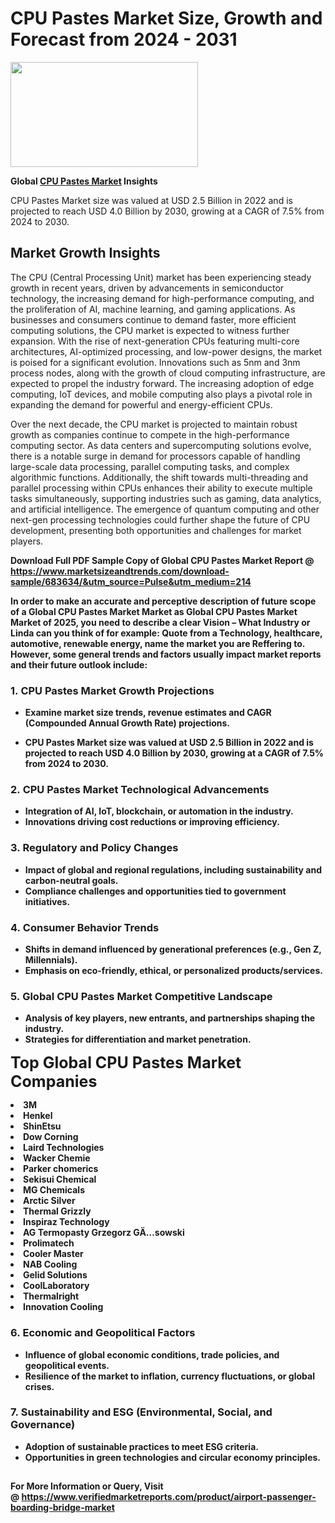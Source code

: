 <H1>CPU Pastes Market Size, Growth and Forecast from 2024 - 2031</H1><img class="aligncenter size-medium wp-image-584254" src="https://thirdeyenews.in/wp-content/uploads/2024/09/Global-Market-Research-300x168.jpeg" alt="" width="300" height="168" /><p><strong>Global&nbsp;<a href="https://www.marketsizeandtrends.com/download-sample/683634/&amp;utm_source=Pulse&amp;utm_medium=214">CPU Pastes Market</a> Insights</strong></p><p>CPU Pastes Market size was valued at USD 2.5 Billion in 2022 and is projected to reach USD 4.0 Billion by 2030, growing at a CAGR of 7.5% from 2024 to 2030.</p><p><h2>Market Growth Insights</h2> <p>The CPU (Central Processing Unit) market has been experiencing steady growth in recent years, driven by advancements in semiconductor technology, the increasing demand for high-performance computing, and the proliferation of AI, machine learning, and gaming applications. As businesses and consumers continue to demand faster, more efficient computing solutions, the CPU market is expected to witness further expansion. With the rise of next-generation CPUs featuring multi-core architectures, AI-optimized processing, and low-power designs, the market is poised for a significant evolution. Innovations such as 5nm and 3nm process nodes, along with the growth of cloud computing infrastructure, are expected to propel the industry forward. The increasing adoption of edge computing, IoT devices, and mobile computing also plays a pivotal role in expanding the demand for powerful and energy-efficient CPUs.</p> <p><strong></strong></p> <p>Over the next decade, the CPU market is projected to maintain robust growth as companies continue to compete in the high-performance computing sector. As data centers and supercomputing solutions evolve, there is a notable surge in demand for processors capable of handling large-scale data processing, parallel computing tasks, and complex algorithmic functions. Additionally, the shift towards multi-threading and parallel processing within CPUs enhances their ability to execute multiple tasks simultaneously, supporting industries such as gaming, data analytics, and artificial intelligence. The emergence of quantum computing and other next-gen processing technologies could further shape the future of CPU development, presenting both opportunities and challenges for market players.</p> <p><strong></p><p><span class=""><strong>Download Full PDF Sample Copy of Global CPU Pastes Market Report</strong> @ <a href="https://www.marketsizeandtrends.com/download-sample/683634/&amp;utm_source=Pulse&amp;utm_medium=214" target="_blank">https://www.marketsizeandtrends.com/download-sample/683634/&amp;utm_source=Pulse&amp;utm_medium=214</a></span></p><p>In order to make an accurate and perceptive description of future scope of a Global&nbsp;CPU Pastes Market Market as Global&nbsp;CPU Pastes Market Market of 2025, you need to describe a clear Vision &ndash; What Industry or Linda can you think of for example: Quote from a Technology, healthcare, automotive, renewable energy, name the market you are Reffering to. However, some general trends and factors usually impact market reports and their future outlook include:</p><h3>1.&nbsp;<strong>CPU Pastes Market Growth Projections</strong></h3><ul><li>Examine market size trends, revenue estimates and CAGR (Compounded Annual Growth Rate) projections.</li><li><p>CPU Pastes Market size was valued at USD 2.5 Billion in 2022 and is projected to reach USD 4.0 Billion by 2030, growing at a CAGR of 7.5% from 2024 to 2030.</p></li></ul><h3>2.&nbsp;<strong>CPU Pastes Market Technological Advancements</strong></h3><ul><li>Integration of AI, IoT, blockchain, or automation in the industry.</li><li>Innovations driving cost reductions or improving efficiency.</li></ul><h3>3.&nbsp;<strong>Regulatory and Policy Changes</strong></h3><ul><li>Impact of global and regional regulations, including sustainability and carbon-neutral goals.</li><li>Compliance challenges and opportunities tied to government initiatives.</li></ul><h3>4.&nbsp;<strong>Consumer Behavior Trends</strong></h3><ul><li>Shifts in demand influenced by generational preferences (e.g., Gen Z, Millennials).</li><li>Emphasis on eco-friendly, ethical, or personalized products/services.</li></ul><h3>5.&nbsp;<strong>Global CPU Pastes Market Competitive Landscape</strong></h3><ul><li>Analysis of key players, new entrants, and partnerships shaping the industry.</li><li>Strategies for differentiation and market penetration.</li></ul><p data-pm-slice="1 1 []"><span style="color: inherit; font-family: inherit; font-size: 25px;">Top Global CPU Pastes Market Companies</span></p><div class="" data-test-id=""><p><li>3M</li><li> Henkel</li><li> ShinEtsu</li><li> Dow Corning</li><li> Laird Technologies</li><li> Wacker Chemie</li><li> Parker chomerics</li><li> Sekisui Chemical</li><li> MG Chemicals</li><li> Arctic Silver</li><li> Thermal Grizzly</li><li> Inspiraz Technology</li><li> AG Termopasty Grzegorz GÄ…sowski</li><li> Prolimatech</li><li> Cooler Master</li><li> NAB Cooling</li><li> Gelid Solutions</li><li> CoolLaboratory</li><li> Thermalright</li><li> Innovation Cooling</li></p></div><h3>6.&nbsp;<strong>Economic and Geopolitical Factors</strong></h3><ul><li>Influence of global economic conditions, trade policies, and geopolitical events.</li><li>Resilience of the market to inflation, currency fluctuations, or global crises.</li></ul><h3>7.&nbsp;<strong>Sustainability and ESG (Environmental, Social, and Governance)</strong></h3><ul><li>Adoption of sustainable practices to meet ESG criteria.</li><li>Opportunities in green technologies and circular economy principles.</li></ul><h2><strong style="font-size: 14px;">For More Information or Query, Visit @&nbsp;</strong><a style="background-color: #ffffff; font-size: 14px;" href="https://www.marketsizeandtrends.com/report/cpu-pastes-market/" target="_blank">https://www.verifiedmarketreports.com/product/airport-passenger-boarding-bridge-market</a></h2>
